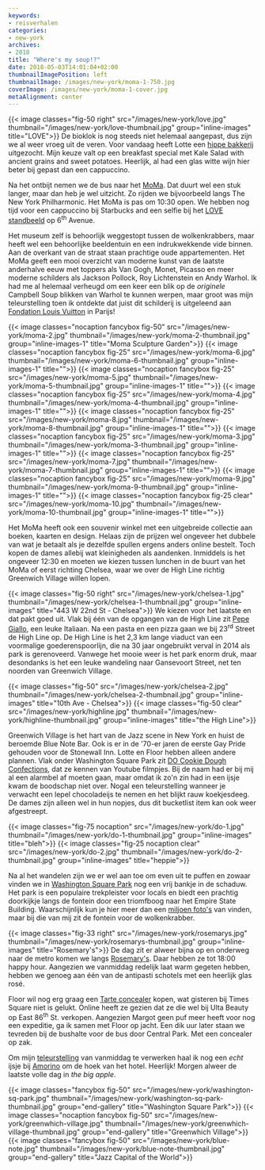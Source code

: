 ```yaml
---
keywords:
- reisverhalen
categories:
- new-york
archives:
- 2018
title: "Where's my soup!?"
date: 2018-05-03T14:01:04+02:00
thumbnailImagePosition: left
thumbnailImage: /images/new-york/moma-1-750.jpg
coverImage: /images/new-york/moma-1-cover.jpg
metaAlignment: center
---
```

{{< image classes="fig-50 right" src="/images/new-york/love.jpg" thumbnail="/images/new-york/love-thumbnail.jpg" group="inline-images" title="LOVE">}}
De bioklok is nog steeds niet helemaal aangepast, dus zijn we al weer vroeg
uit de veren. Voor vandaag heeft Lotte een [hippe
bakkerij](http://www.lepainquotidien.com/store/72nd-central-park-west/)
uitgezocht. Mijn keuze valt op een breakfast special met Kale Salad with
ancient grains and sweet potatoes. Heerlijk, al had een glas witte wijn hier
beter bij gepast dan een cappuccino.

Na het ontbijt nemen we de bus naar het
[MoMa](https://www.moma.org). Dat duurt wel een stuk langer, maar dan heb je
wel uitzicht. Zo rijden we bijvoorbeeld langs The New York Philharmonic.  Het
MoMa is pas om 10:30 open. We hebben nog tijd voor een cappuccino bij
Starbucks and een selfie bij het [LOVE
standbeeld](https://en.m.wikipedia.org/wiki/Love_(sculpture)) op
6<sup>th</sup> Avenue.

Het museum zelf is behoorlijk weggestopt tussen de
wolkenkrabbers, maar heeft wel een behoorlijke beeldentuin en een
indrukwekkende vide binnen. Aan de overkant van de straat staan prachtige oude
appartementen.  Het MoMa geeft een mooi overzicht van moderne kunst van de
laatste anderhalve eeuw met toppers als Van Gogh, Monet, Picasso en meer
moderne schilders als Jackson Pollock, Roy Lichtenstein en Andy Warhol. Ik had
me al helemaal verheugd om een keer een blik op de _originele_ Campbell Soup
blikken van Warhol te kunnen werpen, maar groot was mijn teleurstelling toen
ik ontdekte dat juist dit schilderij is uitgeleend aan [Fondation Louis
Vuitton](http://www.fondationlouisvuitton.fr/en/expositions/exposition-moma0.html)
in Parijs!

{{< image classes="nocaption fancybox fig-50" src="/images/new-york/moma-2.jpg" thumbnail="/images/new-york/moma-2-thumbnail.jpg" group="inline-images-1" title="Moma Sculpture Garden">}}
{{< image classes="nocaption fancybox fig-25" src="/images/new-york/moma-6.jpg" thumbnail="/images/new-york/moma-6-thumbnail.jpg" group="inline-images-1" title="">}}
{{< image classes="nocaption fancybox fig-25" src="/images/new-york/moma-5.jpg" thumbnail="/images/new-york/moma-5-thumbnail.jpg" group="inline-images-1" title="">}}
{{< image classes="nocaption fancybox fig-25" src="/images/new-york/moma-4.jpg" thumbnail="/images/new-york/moma-4-thumbnail.jpg" group="inline-images-1" title="">}}
{{< image classes="nocaption fancybox fig-25" src="/images/new-york/moma-8.jpg" thumbnail="/images/new-york/moma-8-thumbnail.jpg" group="inline-images-1" title="">}}
{{< image classes="nocaption fancybox fig-25" src="/images/new-york/moma-3.jpg" thumbnail="/images/new-york/moma-3-thumbnail.jpg" group="inline-images-1" title="">}}
{{< image classes="nocaption fancybox fig-25" src="/images/new-york/moma-7.jpg" thumbnail="/images/new-york/moma-7-thumbnail.jpg" group="inline-images-1" title="">}}
{{< image classes="nocaption fancybox fig-25" src="/images/new-york/moma-9.jpg" thumbnail="/images/new-york/moma-9-thumbnail.jpg" group="inline-images-1" title="">}}
{{< image classes="nocaption fancybox fig-25 clear" src="/images/new-york/moma-10.jpg" thumbnail="/images/new-york/moma-10-thumbnail.jpg" group="inline-images-1" title="">}}

Het MoMa heeft ook een souvenir winkel met een uitgebreide collectie aan boeken,
kaarten en design. Helaas zijn de prijzen wel ongeveer het dubbele van wat je
betaalt als je dezelfde spullen ergens anders online bestelt. Toch kopen de
dames allebij wat kleinigheden als aandenken. Inmiddels is het ongeveer 12:30 en
moeten we kiezen tussen lunchen in de buurt van het MoMa of eerst richting
Chelsea, waar we over de High Line richtig Greenwich Village willen lopen.

{{< image classes="fig-50 right" src="/images/new-york/chelsea-1.jpg" thumbnail="/images/new-york/chelsea-1-thumbnail.jpg" group="inline-images" title="443 W 22nd St - Chelsea">}}
We kiezen voor het laatste en dat pakt goed uit. Vlak bij één van de opgangen
van de High Line zit [Pepe Giallo](http://www.pepegiallo.com), een leuke
Italiaan. Na een pasta en een pizza gaan we bij 23<sup>rd</sup> Street de High
Line op. De High Line is het 2,3 km lange viaduct van een voormalige
goederenspoorlijn, die na 30 jaar ongebruikt verval in 2014 als park is
gerenoveerd. Vanwege het mooie weer is het park enorm druk, maar desondanks is
het een leuke wandeling naar Gansevoort Street, net ten noorden van Greenwich
Village.

{{< image classes="fig-50" src="/images/new-york/chelsea-2.jpg" thumbnail="/images/new-york/chelsea-2-thumbnail.jpg" group="inline-images" title="10th Ave - Chelsea">}}
{{< image classes="fig-50 clear" src="/images/new-york/highline.jpg" thumbnail="/images/new-york/highline-thumbnail.jpg" group="inline-images" title="the High Line">}}

Greenwich Village is het hart van de Jazz scene in New York en huist de beroemde
Blue Note Bar. Ook is er in de '70-er jaren de eerste Gay Pride gehouden voor de
Stonewall Inn. Lotte en Floor hebben alleen andere plannen. Vlak onder
Washington Square Park zit [DO Cookie Dough
Confections](https://www.cookiedonyc.com), dat ze kennen van Youtube filmpjes.
Bij de naam had er bij mij al een alarmbel af moeten gaan, maar omdat ik zo'n
zin had in een ijsje kwam de boodschap niet over. Nogal een teleurstelling
wanneer je verwacht een lepel chocoladeijs te nemen en het blijkt rauw
koekjesdeeg. De dames zijn alleen wel in hun nopjes, dus dit bucketlist item kan
ook weer afgestreept.

{{< image classes="fig-75 nocaption" src="/images/new-york/do-1.jpg" thumbnail="/images/new-york/do-1-thumbnail.jpg" group="inline-images" title="bleh">}}
{{< image classes="fig-25 nocaption clear" src="/images/new-york/do-2.jpg" thumbnail="/images/new-york/do-2-thumbnail.jpg" group="inline-images" title="heppie">}}

Na al het wandelen zijn we er wel aan toe om even uit te puffen en zowaar vinden
we in [Washington Square
Park](https://www.nycgovparks.org/parks/washington-square-park) nog een vrij bankje in de schaduw. Het park is een
populaire trekpleister voor locals en biedt een prachtig doorkijkje langs de
fontein door een triomfboog naar het Empire State Building. Waarschijnlijk kun
je hier meer dan een [miljoen
foto's](https://www.google.com/search?q=washington+square+park+view+on+empire+state+building&tbm=isch)
van vinden, maar bij die van mij zit de fontein voor de wolkenkrabber.

{{< image classes="fig-33 right" src="/images/new-york/rosemarys.jpg" thumbnail="/images/new-york/rosemarys-thumbnail.jpg" group="inline-images" title="Rosemary's">}}
De dag zit er alweer bijna op en onderweg naar de metro komen we langs
[Rosemary's](http://rosemarysnyc.com). Daar hebben ze tot 18:00 happy hour.
Aangezien we vanmiddag redelijk laat warm gegeten hebben, hebben we genoeg aan
één van de antipasti schotels met een heerlijk glas rosé.

Floor wil nog erg graag een [Tarte
concealer](https://tartecosmetics.com/EU/en_NL/makeup/face/concealer/) kopen, wat gisteren bij Times Square
niet is gelukt. Online heeft ze gezien dat ze die wel bij Ulta Beauty op East
86<sup>th</sup> St. verkopen. Aangezien Margot geen puf meer heeft voor nog een
expeditie, ga ik samen met Floor op jacht. Een dik uur later staan we tevreden
bij de bushalte voor de bus door Central Park. Met een concealer op zak.

Om mijn [teleurstelling](https://www.cookiedonyc.com) van vanmiddag te verwerken
haal ik nog een _echt_ ijsje bij [Amorino](https://www.amorino.com/) om de hoek
van het hotel. Heerlijk! Morgen alweer de laatste volle dag in _the big apple_.

{{< image classes="fancybox fig-50" src="/images/new-york/washington-sq-park.jpg" thumbnail="/images/new-york/washington-sq-park-thumbnail.jpg" group="end-gallery" title="Washington Square Park">}}
{{< image classes="nocaption fancybox fig-50" src="/images/new-york/greenwhich-village.jpg" thumbnail="/images/new-york/greenwhich-village-thumbnail.jpg" group="end-gallery" title="Greenwhich Village">}}
{{< image classes="fancybox fig-50" src="/images/new-york/blue-note.jpg" thumbnail="/images/new-york/blue-note-thumbnail.jpg" group="end-gallery" title="Jazz Capital of the World">}}
